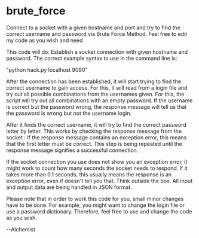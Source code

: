 # brute_force
Connect to a socket with a given hostname and port and try to find the correct username and password via Brute Force Method. Feel free to edit my code as you wish and need

This code will do:
Establish a socket connection with given hostname and password. The correct example syntax to use in the command line is: 

"python hack.py localhost 9090"

After the connection has been established, it will start trying to find the correct username to gain access. For this, it will read from a login file and try out all possible combinations from the usernames given. For this, the script will try out all combinations with an empty password. If the username is correct but the password wrong, the response message will tell us that the password is wrong but not the username login. 

After it finds the correct username, it will try to find the correct password letter by letter. This works by checking the response message from the socket : If the response message contains an exception error, this means that the first letter must be correct. This step is being repeated until the response message signifies a successful connection. 

If the socket connection you use does not show you an exception error, it might work to count how many seconds the socket needs to respond. If it takes more than 0.1 seconds, this usually means the response is an exception error, even if doesn't tell you that. Think outside the box.
All input and output data are being handled in JSON format.

Please note that in order to work this code for you, small minor changes have to be done. For example, you might want to change the login file or use a password dictionary. 
Therefore, feel free to use and change the code as you wish. 

--Alchemist
